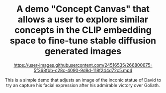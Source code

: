<br>

<h1 align="center">A demo "Concept Canvas" that allows a user to explore similar concepts in the CLIP embedding space to fine-tune stable diffusion generated images</h1>

<div align="center">

https://user-images.githubusercontent.com/24516535/266800675-5f368fbb-c28c-4090-9d8d-118f244d72c5.mp4

</div>

<p style="text-align: center;">This is a simple demo that adjusts an image of the inconic statue of David to try an capture his facial expression after his admirable victory over Goliath.</p>
